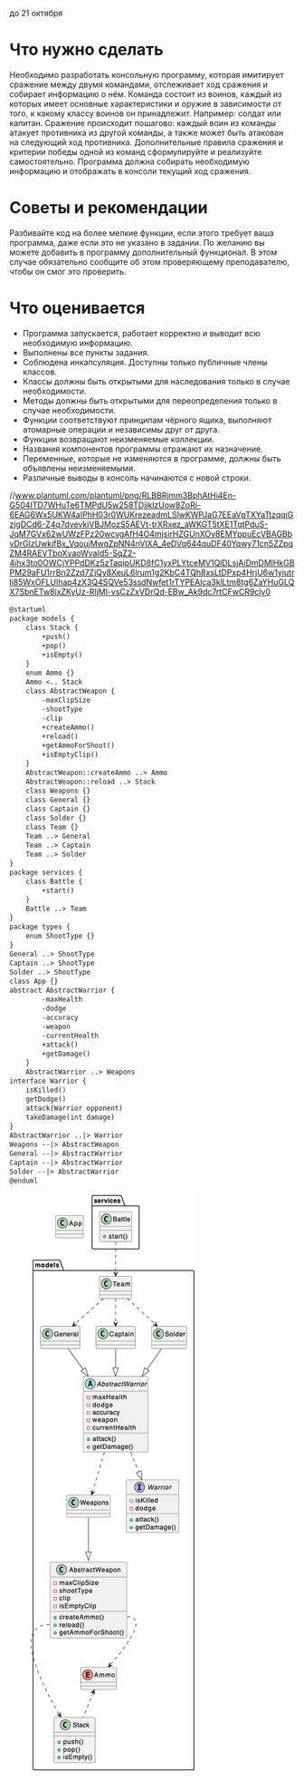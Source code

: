 до 21 октября

# Что нужно сделать
Необходимо разработать консольную программу, которая имитирует сражение между двумя командами, отслеживает ход сражения и собирает информацию о нём.
Команда состоит из воинов, каждый из которых имеет основные характеристики и оружие в зависимости от того, к какому классу воинов он принадлежит. Например: солдат или капитан.
Сражение происходит пошагово: каждый воин из команды атакует противника из другой команды, а также может быть атакован на следующий ход противника.
Дополнительные правила сражения и критерии победы одной из команд сформулируйте и реализуйте самостоятельно. Программа должна собирать необходимую информацию и отображать в консоли текущий ход сражения.

# Советы и рекомендации
Разбивайте код на более мелкие функции, если этого требует ваша программа, даже если это не указано в задании.
По желанию вы можете добавить в программу дополнительный функционал. В этом случае обязательно сообщите об этом проверяющему преподавателю, чтобы он смог это проверить.

# Что оценивается
* Программа запускается, работает корректно и выводит всю необходимую информацию.
* Выполнены все пункты задания.
* Соблюдена инкапсуляция. Доступны только публичные члены классов.
* Классы должны быть открытыми для наследования только в случае необходимости.
* Методы должны быть открытыми для переопределения только в случае необходимости.
* Функции соответствуют принципам чёрного ящика, выполняют атомарные операции и независимы друг от друга.
* Функции возвращают неизменяемые коллекции.
* Названия компонентов программы отражают их назначение.
* Переменные, которые не изменяются в программе, должны быть объявлены неизменяемыми.
* Различные выводы в консоль начинаются с новой строки.

//www.plantuml.com/plantuml/png/RLBBRjmm3BphAtHi4En-G504ITD7WHuTe6TMPdU5w258TDjjklzUow8ZoRi-6EAG6Wx5UKW4aIPhH03r0WUKrezeadmLSlwKWPJaG7EEaVpTXYaTtzqqiGzjgDCd6-Z4q7dvevkiVBJMozS5AEVt-trXRxez_aWKGT5tXE1TqtPduS-JqM7GVx62wUWzFPz20wcvgAfH4O4mjsirHZGUnXOv8EMYppuEcVBAGBbvDrGlzUwkjfBx_VqoujMwqZpNN4nVIXA_4eDVq644quDF40Yqwy71cn5ZZpqZM4RAEVTboXvaoWvaId5-SqZ2-4ihx3to0OWCjYPPdDKz5zTaqipUKD8fC1yxPLYtceMV1QlDLsjAiDmDMlHkGBPM29aFU1rrBn2Zzd7ZjQy8XeuL6lrum1g2KbC4TQh8xsLtDPxp4HrjU6w1yiutrli85WxOFLUlhap4zX3Q4SQVe53ssdNwfet1rTYPEAlca3klLtm8tg6ZaYHuGLQX7SbnETw8ixZKyUz-RIjMl-vsCzZxVDrQd-EBw_Ak9dc7rtCFwCR9cly0
```plantuml
@startuml
package models {
    class Stack {
        +push()
        +pop()
        +isEmpty()
    }
    enum Ammo {}
    Ammo <.. Stack
    class AbstractWeapon {
        -maxClipSize
        -shootType
        -clip
        +createAmmo()
        +reload()
        +getAmmoForShoot()
        +isEmptyClip()
    }
    AbstractWeapon::createAmmo ..> Ammo
    AbstractWeapon::reload ..> Stack
    class Weapons {}
    class General {}
    class Captain {}
    class Solder {}
    class Team {}
    Team ..> General
    Team ..> Captain
    Team ..> Solder
}
package services {
    class Battle {
        +start()
    }
    Battle ..> Team
}
package types {
    enum ShootType {}
}
General ..> ShootType
Captain ..> ShootType
Solder ..> ShootType
class App {}
abstract AbstractWarrior {
        -maxHealth
        -dodge
        -accuracy
        -weapon
        -currentHealth
        +attack()
        +getDamage()
    }
    AbstractWarrior ..> Weapons
interface Warrior {
    isKilled()
    getDodge()
    attack(Warrior opponent)
    takeDamage(int damage)
}
AbstractWarrior ..|> Warrior
Weapons --|> AbstractWeapon
General --|> AbstractWarrior
Captain --|> AbstractWarrior
Solder --|> AbstractWarrior
@enduml
```

![img.png](local/images/img.png)